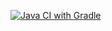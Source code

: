 [![Java CI with Gradle](https://github.com/VladaZy/Selenium/actions/workflows/gradle.yml/badge.svg)](https://github.com/VladaZy/Selenium/actions/workflows/gradle.yml)